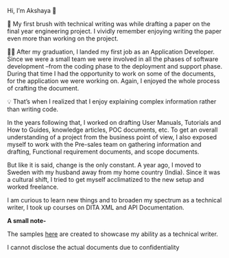  Hi, I’m Akshaya :wave:

 :seedling: My first brush with technical writing was while drafting a paper on the final year engineering project.
 I vividly remember enjoying writing the paper even more than working on the project.

:woman_technologist: After my graduation, I landed my first job as an Application Developer.
Since we were a small team we were involved in all the phases of software development –from the coding phase to the deployment and support phase.
During that time I had the opportunity to work on some of the documents, for the application we were working on.
Again, I enjoyed the whole process of crafting the document.

:bulb: That’s when I realized that I enjoy explaining complex information rather than writing code.

In the years following that, I worked on drafting User Manuals, Tutorials and  How to Guides, knowledge articles, POC documents, etc.
To get an overall understanding of a project from the business point of view,
I also exposed myself to work with the Pre-sales team on gathering information and drafting, Functional requirement documents, and scope documents.  

But like it is said, change is the only constant. A year ago, I moved to Sweden with my husband away from my home country (India). Since it was a cultural shift, I tried to get myself acclimatized to the new setup and worked freelance.

I am curious to learn new things and to broaden my spectrum as a technical writer, I took up courses on DITA XML and API Documentation.

**A small note-**

The samples [here](https://github.com/akshayakolay/Portfolio) are created to showcase my ability as a technical writer.

I cannot disclose the actual documents due to confidentiality








<!---
akshayakolay/akshayakolay is a ✨ special ✨ repository because its `README.md` (this file) appears on your GitHub profile.
You can click the Preview link to take a look at your changes.
--->
